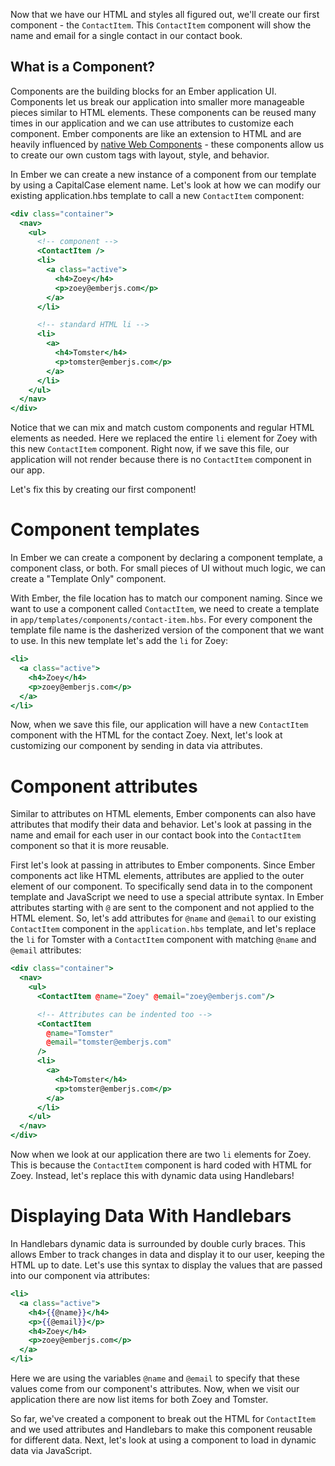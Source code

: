 Now that we have our HTML and styles all figured out,
we'll create our first component - the `ContactItem`.
This `ContactItem` component will show the name and email for a single contact in our contact book.

## What is a Component?

Components are the building blocks for an Ember application UI.
Components let us break our application into smaller more manageable pieces similar to HTML elements.
These components can be reused many times in our application and we can use attributes to customize each component.
Ember components are like an extension to HTML and are heavily influenced by [native Web Components](https://developer.mozilla.org/en-US/docs/Web/Web_Components) - these components allow us to create our own custom tags with layout, style, and behavior.

In Ember we can create a new instance of a component from our template by using a CapitalCase element name.
Let's look at how we can modify our existing application.hbs template to call a new `ContactItem` component:

```handlebars {data-filename="app/templates/application.hbs" data-diff="+5,-6,-7,-8,-9,-10,-11"}
<div class="container">
  <nav>
    <ul>
      <!-- component -->
      <ContactItem />
      <li>
        <a class="active">
          <h4>Zoey</h4>
          <p>zoey@emberjs.com</p>
        </a>
      </li>

      <!-- standard HTML li -->
      <li>
        <a>
          <h4>Tomster</h4>
          <p>tomster@emberjs.com</p>
        </a>
      </li>
    </ul>
  </nav>
</div>
```

Notice that we can mix and match custom components and regular HTML elements as needed.
Here we replaced the entire `li` element for Zoey with this new `ContactItem` component.
Right now, if we save this file, our application will not render because there is no `ContactItem` component in our app.

Let's fix this by creating our first component!

# Component templates

In Ember we can create a component by declaring a component template, a component class, or both.
For small pieces of UI without much logic, we can create a "Template Only" component.

With Ember, the file location has to match our component naming.
Since we want to use a component called `ContactItem`, we need to create a template in `app/templates/components/contact-item.hbs`.
For every component the template file name is the dasherized version of the component that we want to use.
In this new template let's add the `li` for Zoey:

```handlebars {data-filename="app/templates/components/contact-item.hbs"}
<li>
  <a class="active">
    <h4>Zoey</h4>
    <p>zoey@emberjs.com</p>
  </a>
</li>
```

Now, when we save this file, our application will have a new `ContactItem` component with the HTML for the contact Zoey.
Next, let's look at customizing our component by sending in data via attributes.

# Component attributes

Similar to attributes on HTML elements, Ember components can also have attributes that modify their data and behavior.
Let's look at passing in the name and email for each user in our contact book into the `ContactItem` component so that it is more reusable.

First let's look at passing in attributes to Ember components.
Since Ember components act like HTML elements, attributes are applied to the outer element of our component.
To specifically send data in to the component template and JavaScript we need to use a special attribute syntax.
In Ember attributes starting with `@` are sent to the component and not applied to the HTML element.
So, let's add attributes for `@name` and `@email` to our existing `ContactItem` component in the `application.hbs` template, and let's replace the `li` for Tomster with a `ContactItem` component with matching `@name` and `@email` attributes:

```handlebars {data-filename="app/templates/application.hbs" data-diff="+7,+8,+9,+10,-11,-12,-13,-14,-15,-16"}
<div class="container">
  <nav>
    <ul>
      <ContactItem @name="Zoey" @email="zoey@emberjs.com"/>

      <!-- Attributes can be indented too -->
      <ContactItem
        @name="Tomster"
        @email="tomster@emberjs.com"
      />
      <li>
        <a>
          <h4>Tomster</h4>
          <p>tomster@emberjs.com</p>
        </a>
      </li>
    </ul>
  </nav>
</div>
```



Now when we look at our application there are two `li` elements for Zoey.
This is because the `ContactItem` component is hard coded with HTML for Zoey.
Instead, let's replace this with dynamic data using Handlebars!

# Displaying Data With Handlebars

In Handlebars dynamic data is surrounded by double curly braces.
This allows Ember to track changes in data and display it to our user, keeping the HTML up to date.
Let's use this syntax to display the values that are passed into our component via attributes:

```handlebars {data-filename="app/templates/components/contact-item.hbs" data-diff="+3,+4,-5,-6"}
<li>
  <a class="active">
    <h4>{{@name}}</h4>
    <p>{{@email}}</p>
    <h4>Zoey</h4>
    <p>zoey@emberjs.com</p>
  </a>
</li>
```

Here we are using the variables `@name` and `@email` to specify that these values come from our component's attributes.
Now, when we visit our application there are now list items for both Zoey and Tomster.

So far, we've created a component to break out the HTML for `ContactItem` and we used attributes and Handlebars to make this component reusable for different data.
Next, let's look at using a component to load in dynamic data via JavaScript.
